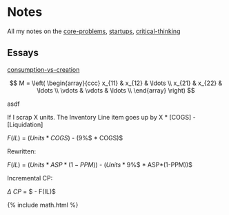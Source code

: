 # Notes

All my notes on the [core-problems](core-problems.md), [startups](startups.md), [critical-thinking](critical-thinking.md)

## Essays

[consumption-vs-creation](consumption-vs-creation.md)


$$
M = \left( \begin{array}{ccc}
x_{11} & x_{12} & \ldots \\
x_{21} & x_{22} & \ldots \\
\vdots & \vdots & \ldots \\
\end{array} \right)
$$




asdf


If I scrap X units. The Inventory Line item goes up by X * [COGS] - [Liquidation]  

$F(IL)$ $=$ $(Units * COGS)$ - $(9$%$ * COGS)$

  

Rewritten:

  

$F(IL)$ $=$ $(Units * ASP*(1-PPM))$ - $(Units * 9$%$ * ASP*(1-PPM))$

  

Incremental CP:

$\Delta$ $CP$ $=$ $ - F(IL)$

{% include math.html %}